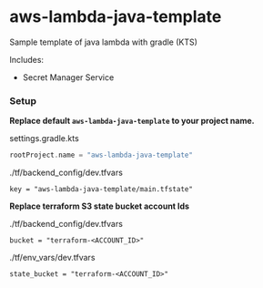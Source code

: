 # aws-lambda-java-template

Sample template of java lambda with gradle (KTS)

Includes:
- Secret Manager Service

### Setup

**Replace default `aws-lambda-java-template` to your project name.**

settings.gradle.kts
```kotlin
rootProject.name = "aws-lambda-java-template"
```

./tf/backend_config/dev.tfvars
```hcl-terraform
key = "aws-lambda-java-template/main.tfstate"
```

**Replace terraform S3 state bucket account Ids**

./tf/backend_config/dev.tfvars
```hcl-terraform
bucket = "terraform-<ACCOUNT_ID>"
```

./tf/env_vars/dev.tfvars
```hcl-terraform
state_bucket = "terraform-<ACCOUNT_ID>"